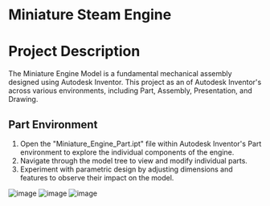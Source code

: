 # Miniature Steam Engine 
# Project Description
The Miniature Engine Model is a fundamental mechanical assembly designed using Autodesk Inventor. This project  as an of Autodesk Inventor's across various environments, including Part, Assembly, Presentation, and Drawing. 
## Part Environment
1. Open the "Miniature_Engine_Part.ipt" file within Autodesk Inventor's Part environment to explore the individual components of the engine.
2. Navigate through the model tree to view and modify individual parts.
3. Experiment with parametric design by adjusting dimensions and features to observe their impact on the model.
   
![image](https://github.com/vanhau13032001/3D_INVENTOR/assets/131149905/a5e7f29b-e029-4b93-a264-1839526e168d)
![image](https://github.com/vanhau13032001/3D_INVENTOR/assets/131149905/0765800f-7f42-4e4f-a284-3234ce84182e)
![image](https://github.com/vanhau13032001/3D_INVENTOR/assets/131149905/9fbfd7ad-1848-4c00-9c30-b3758912c16f)


